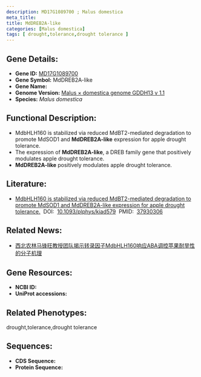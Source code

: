 ```yaml
---
description: MD17G1089700 ; Malus domestica
meta_title:
title: MdDREB2A-like
categories: [Malus domestica]
tags: [ drought,tolerance,drought tolerance ]
---
```


## Gene Details:
- **Gene ID:**	[MD17G1089700]()
- **Gene Symbol:** MdDREB2A-like
- **Gene Name:** 
- **Genome Version:** [Malus × domestica genome GDDH13 v 1.1]()
- **Species:** *Malus domestica*

## Functional Description:
   - MdbHLH160 is stabilized via reduced MdBT2-mediated degradation to promote MdSOD1 and **MdDREB2A-like** expression for apple drought tolerance.
   - The expression of **MdDREB2A-like**, a DREB family gene that positively modulates apple drought tolerance.
   - **MdDREB2A-like** positively modulates apple drought tolerance.

## Literature:
   - [MdbHLH160 is stabilized via reduced MdBT2-mediated degradation to promote MdSOD1 and MdDREB2A-like expression for apple drought tolerance.]( https://academic.oup.com/plphys/advance-article/doi/10.1093/plphys/kiad579/7334580?login=true)&nbsp;&nbsp;DOI:&nbsp;&nbsp;[10.1093/plphys/kiad579](https://academic.oup.com/plphys/advance-article/doi/10.1093/plphys/kiad579/7334580?login=true)&nbsp;&nbsp;PMID:&nbsp;&nbsp;[37930306](https://pubmed.ncbi.nlm.nih.gov/37930306/)

## Related News:
   - [西北农林马锋旺教授团队揭示转录因子MdbHLH160响应ABA调控苹果耐旱性的分子机理](https://mp.weixin.qq.com/s?__biz=MzIyOTY2NDYyNQ==&mid=2247585888&idx=4&sn=136e4d398b37336a1831cb860b87c945&chksm=c271f92526ccae86cc97c4e7463a1f5aa832f4927702cfbf41308cbf83490e253dcb6e2346cb&scene=27#wechat_redirect)

## Gene Resources:
- **NCBI ID:** [](https://www.ncbi.nlm.nih.gov/gene/?term=)
- **UniProt accessions:** [](https://www.uniprot.org/uniprotkb//entry)

## Related Phenotypes:
drought,tolerance,drought tolerance

## Sequences:
- **CDS Sequence:**
- **Protein Sequence:**
